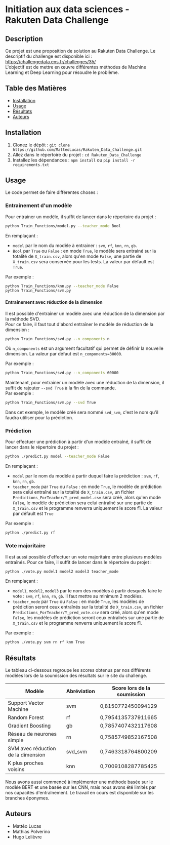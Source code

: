 # Initiation aux data sciences - Rakuten Data Challenge

## Description
Ce projet est une proposition de solution au Rakuten Data Challenge. Le descriptif du challenge est disponible ici : https://challengedata.ens.fr/challenges/35/  
L'objectif est de mettre en œuvre différentes méthodes de Machine Learning et Deep Learning pour résoudre le problème.

## Table des Matières
- [Installation](#installation)
- [Usage](#usage)
- [Résultats](#résultats)
- [Auteurs](#auteurs)

## Installation
1. Clonez le dépôt : `git clone https://github.com/MatteoLucas/Rakuten_Data_Challenge.git`  
2. Allez dans le répertoire du projet : `cd Rakuten_Data_Challenge`  
3. Installez les dépendances : `npm install` ou `pip install -r requirements.txt`  

## Usage
Le code permet de faire différentes choses :
### Entrainement d'un modèle
Pour entrainer un modèle, il suffit de lancer dans le répertoire du projet :
```bash
python Train_Functions/model.py --teacher_mode Bool
```
En remplaçant : 
- `model` par le nom du modèle à entrainer : `svm`, `rf`, `knn`, `rn`, `gb`.
- `Bool` par `True` ou `False` : en mode `True`, le modèle sera entrainé sur la totalité de `X_train.csv`, alors qu'en mode `False`, une partie de `X_train.csv` sera conservée pour les tests. La valeur par défault est `True`.  

Par exemple :
```bash
python Train_Functions/knn.py --teacher_mode False
python Train_Functions/svm.py
```
#### Entrainement avec réduction de la dimension
Il est possible d'entraîner un modèle avec une réduction de la dimension par la méthode SVD.  
Pour ce faire, il faut tout d'abord entraîner le modèle de réduction de la dimension :
```bash
python Train_Functions/svd.py --n_components n
```
Où `n_components` est un argument facultatif qui permet de définir la nouvelle dimension. La valeur par défaut est `n_components=30000`.  

Par exemple :
```bash
python Train_Functions/svd.py --n_components 60000
```
Maintenant, pour entraîner un modèle avec une réduction de la dimension, il suffit de rajouter `--svd True` à la fin de la commande.  
Par exemple :
```bash
python Train_Functions/svm.py --svd True
```
Dans cet exemple, le modèle créé sera nommé `svd_svm`, c'est le nom qu'il faudra utiliser pour la prédiction.
### Prédiction
Pour effectuer une prédiction à partir d'un modèle entraîné, il suffit de lancer dans le répertoire du projet :
```bash
python ./predict.py model --teacher_mode False
```
En remplaçant : 
- `model` par le nom du modèle à partir duquel faire la prédiction : `svm`, `rf`, `knn`, `rn`, `gb`.
- `teacher_mode` par `True` ou `False` : en mode `True`, le modèle de prédiction sera celui entraîné sur la totalité de `X_train.csv`, un fichier `Predictions_ForTeacher/Y_pred_model.csv` sera créé, alors qu'en mode `False`, le modèle de prédiction sera celui entraîné sur une partie de `X_train.csv` et le programme renverra uniquement le score f1. La valeur par défault est `True`  

Par exemple :
```bash
python ./predict.py rf
```

### Vote majoritaire
Il est aussi possible d'effectuer un vote majoritaire entre plusieurs modèles entraînés. Pour ce faire, il suffit de lancer dans le répertoire du projet : 
```bash
python ./vote.py model1 model2 model3 teacher_mode
```
En remplaçant : 
- `model1`, `model2`, `model3` par le nom des modèles à partir desquels faire le vote : `svm`, `rf`, `knn`, `rn`, `gb`. Il faut mettre au minimum 2 modèles.
- `teacher_mode` par `True` ou `False` : en mode `True`, les modèles de prédiction seront ceux entraînés sur la totalité de `X_train.csv`, un fichier `Predictions_ForTeacher/Y_pred_vote.csv` sera créé, alors qu'en mode `False`, les modèles de prédiction seront ceux entraînés sur une partie de `X_train.csv` et le programme renverra uniquement le score f1.  

Par exemple :
```bash
python ./vote.py svm rn rf knn True
```

## Résultats
Le tableau ci-dessous regroupe les scores obtenus par nos différents modèles lors de la soumission des résultats sur le site du challenge.

| Modèle | Abréviation | Score lors de la soumission |
|-----------|-----------|-----------|
| Support Vector Machine  | svm  | 0,8150772450094129  |
| Random Forest | rf | 0,7954135737911665 |
| Gradient Boosting | gb | 0,7857407432117608 |
| Réseau de neurones simple  | rn  | 0,7585749852167508  |
| SVM avec réduction de la dimension  | svd_svm  | 0,7463318764800209  |
| K plus proches voisins | knn | 0,7009108287785425 |  

Nous avons aussi commencé à implémenter une méthode basée sur le modèle BERT et une basée sur les CNN, mais nous avons été limités par nos capacités d'entraînement. Le travail en cours est disponible sur les branches éponymes.

## Auteurs
- Mattéo Lucas
- Mathias Polverino
- Hugo Lelièvre